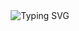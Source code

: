 <div align="center">
    <img src="https://readme-typing-svg.demolab.com?font=Fira+Code&weight=700&size=35&duration=4000&pause=1000&color=DA9B52&center=true&vCenter=true&repeat=false&width=500&height=70&lines=Hi%2C+I'm+Verwex." alt="Typing SVG" />
</div>
